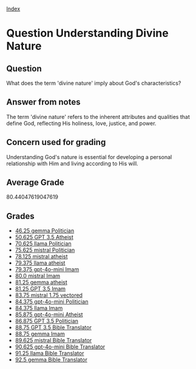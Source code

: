 
[Index](../../index.md)
# Question Understanding Divine Nature
## Question
What does the term 'divine nature' imply about God's characteristics?

## Answer from notes
The term 'divine nature' refers to the inherent attributes and qualities that define God, reflecting His holiness, love, justice, and power.

## Concern used for grading
Understanding God's nature is essential for developing a personal relationship with Him and living according to His will.

## Average Grade
80.44047619047619

## Grades
 * [46.25 gemma Politician](../answers/gemma_Politician/Understanding_Divine_Nature.md)
 * [50.625 GPT 3.5 Atheist](../answers/GPT_3.5_Atheist/Understanding_Divine_Nature.md)
 * [70.625 llama Politician](../answers/llama_Politician/Understanding_Divine_Nature.md)
 * [75.625 mistral Politician](../answers/mistral_Politician/Understanding_Divine_Nature.md)
 * [78.125 mistral atheist](../answers/mistral_atheist/Understanding_Divine_Nature.md)
 * [79.375 llama atheist](../answers/llama_atheist/Understanding_Divine_Nature.md)
 * [79.375 gpt-4o-mini Imam](../answers/gpt-4o-mini_Imam/Understanding_Divine_Nature.md)
 * [80.0 mistral Imam](../answers/mistral_Imam/Understanding_Divine_Nature.md)
 * [81.25 gemma atheist](../answers/gemma_atheist/Understanding_Divine_Nature.md)
 * [81.25 GPT 3.5 Imam](../answers/GPT_3.5_Imam/Understanding_Divine_Nature.md)
 * [83.75 mistral 1.75 vectored](../answers/mistral_1.75_vectored/Understanding_Divine_Nature.md)
 * [84.375 gpt-4o-mini Politician](../answers/gpt-4o-mini_Politician/Understanding_Divine_Nature.md)
 * [84.375 llama Imam](../answers/llama_Imam/Understanding_Divine_Nature.md)
 * [85.875 gpt-4o-mini Atheist](../answers/gpt-4o-mini_Atheist/Understanding_Divine_Nature.md)
 * [86.875 GPT 3.5 Politician](../answers/GPT_3.5_Politician/Understanding_Divine_Nature.md)
 * [88.75 GPT 3.5 Bible Translator](../answers/GPT_3.5_Bible_Translator/Understanding_Divine_Nature.md)
 * [88.75 gemma Imam](../answers/gemma_Imam/Understanding_Divine_Nature.md)
 * [89.625 mistral Bible Translator](../answers/mistral_Bible_Translator/Understanding_Divine_Nature.md)
 * [90.625 gpt-4o-mini Bible Translator](../answers/gpt-4o-mini_Bible_Translator/Understanding_Divine_Nature.md)
 * [91.25 llama Bible Translator](../answers/llama_Bible_Translator/Understanding_Divine_Nature.md)
 * [92.5 gemma Bible Translator](../answers/gemma_Bible_Translator/Understanding_Divine_Nature.md)

